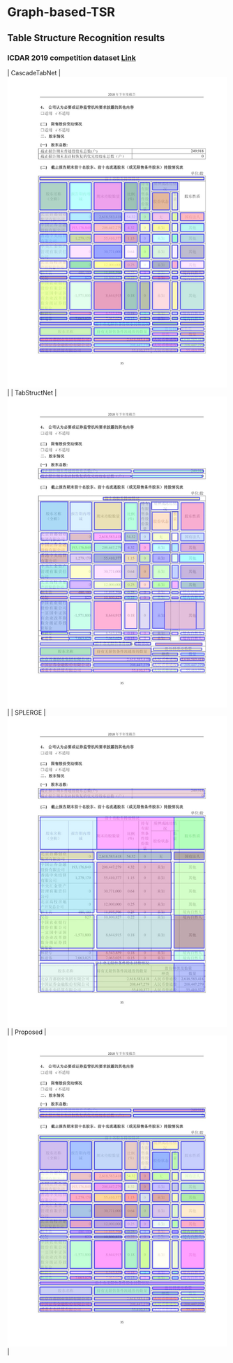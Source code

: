 # Graph-based-TSR

## Table Structure Recognition results

### ICDAR 2019 competition dataset [Link](https://github.com/cndplab-founder/ICDAR2019_cTDaR)

| CascadeTabNet | <img src="./Images/ICDAR2019/cascadetabnet_cTDaR_t10021.jpg"> |
| TabStructNet | <img src="./Images/ICDAR2019/tabstructnet_cTDaR_t10021.jpg"> |
| SPLERGE | <img src="./Images/ICDAR2019/splerge_cTDaR_t10021.jpg"> |
| Proposed | <img src="./Images/ICDAR2019/proposed_cTDaR_t10021.jpg"> |